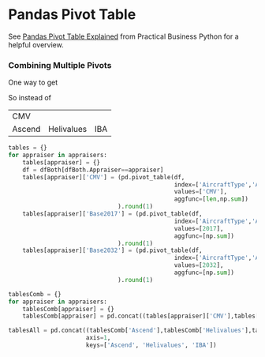# Pandas Pivot Table

See [Pandas Pivot Table Explained](http://pbpython.com/pandas-pivot-table-explained.html) from Practical Business Python for a helpful overview.

### 


### Combining Multiple Pivots
One way to get 

So instead of

<table>
  <tr>
    <td colspan="3">CMV</td>
  </tr>
  <tr>
    <td>Ascend</td>
    <td>Helivalues</td>
    <td>IBA</td>
  </tr>

</table>



```python
tables = {}
for appraiser in appraisers:
    tables[appraiser] = {}
    df = dfBoth[dfBoth.Appraiser==appraiser]
    tables[appraiser]['CMV'] = (pd.pivot_table(df,
                                               index=['AircraftType','Appraisal Year'],
                                               values=['CMV'],
                                               aggfunc=[len,np.sum])
                               ).round(1)
    tables[appraiser]['Base2017'] = (pd.pivot_table(df,
                                               index=['AircraftType','Appraisal Year'],
                                               values=[2017],
                                               aggfunc=[np.sum])
                               ).round(1)
    tables[appraiser]['Base2032'] = (pd.pivot_table(df,
                                               index=['AircraftType','Appraisal Year'],
                                               values=[2032],
                                               aggfunc=[np.sum])
                               ).round(1)

tablesComb = {}
for appraiser in appraisers:
    tablesComb[appraiser] = {}
    tablesComb[appraiser] = pd.concat((tables[appraiser]['CMV'],tables[appraiser]['Base2017'],tables[appraiser]['Base2032']),axis=1)

tablesAll = pd.concat((tablesComb['Ascend'],tablesComb['Helivalues'],tablesComb['IBA']),
                      axis=1,
                      keys=['Ascend', 'Helivalues', 'IBA'])
```
